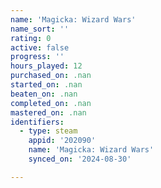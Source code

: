 ```yaml
---
name: 'Magicka: Wizard Wars'
name_sort: ''
rating: 0
active: false
progress: ''
hours_played: 12
purchased_on: .nan
started_on: .nan
beaten_on: .nan
completed_on: .nan
mastered_on: .nan
identifiers:
  - type: steam
    appid: '202090'
    name: 'Magicka: Wizard Wars'
    synced_on: '2024-08-30'

---
```

